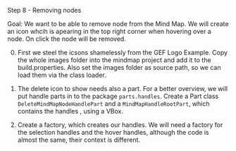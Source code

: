 Step 8 - Removing nodes

Goal: We want to be able to remove node from the Mind Map. We will create an icon whcih is apearing in the top right corner when hovering over a node. On click the node will be removed.

0. First we steel the icsons shamelessly from the GEF Logo Example. Copy the whole images folder into the mindmap project and add it to the build.properties. Also set the images folder as source path, so we can load them via the class loader.

1. The delete icon to show needs also a part. For a better overview, we will put handle parts in to the package `parts.handles`.
Create a Part class `DeleteMindMapNodeHandlePart` and a `MindMapHandleRootPart`, which contains the handles , using a VBox.

2. Create a factory, which creates our handles. We will need a factory for the selection handles and the hover handles, although the code is almost the same, their context is different.

